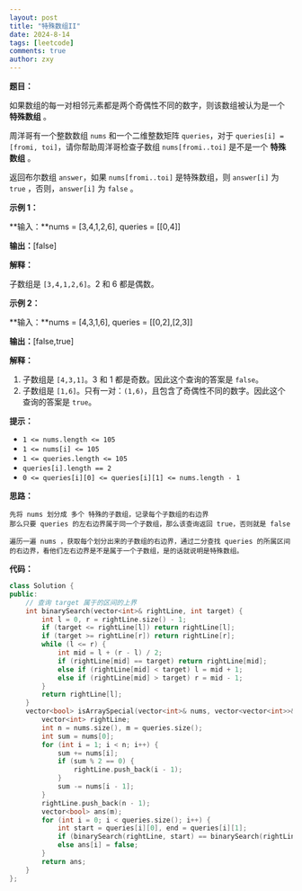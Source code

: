 ```yaml
---
layout: post
title: "特殊数组II"
date: 2024-8-14
tags: [leetcode]
comments: true
author: zxy
---
```


**题目：**

如果数组的每一对相邻元素都是两个奇偶性不同的数字，则该数组被认为是一个 **特殊数组** 。

周洋哥有一个整数数组 `nums` 和一个二维整数矩阵 `queries`，对于 `queries[i] = [fromi, toi]`，请你帮助周洋哥检查子数组 `nums[fromi..toi]` 是不是一个 **特殊数组** 。

返回布尔数组 `answer`，如果 `nums[fromi..toi]` 是特殊数组，则 `answer[i]` 为 `true` ，否则，`answer[i]` 为 `false` 。

**示例 1：**

**输入：**nums = [3,4,1,2,6], queries = [[0,4]]

**输出：**[false]

**解释：**

子数组是 `[3,4,1,2,6]`。2 和 6 都是偶数。

**示例 2：**

**输入：**nums = [4,3,1,6], queries = [[0,2],[2,3]]

**输出：**[false,true]

**解释：**

1. 子数组是 `[4,3,1]`。3 和 1 都是奇数。因此这个查询的答案是 `false`。
2. 子数组是 `[1,6]`。只有一对：`(1,6)`，且包含了奇偶性不同的数字。因此这个查询的答案是 `true`。

**提示：**

- `1 <= nums.length <= 105`
- `1 <= nums[i] <= 105`
- `1 <= queries.length <= 105`
- `queries[i].length == 2`
- `0 <= queries[i][0] <= queries[i][1] <= nums.length - 1`

**思路：**

```
先将 nums 划分成 多个 特殊的子数组，记录每个子数组的右边界
那么只要 queries 的左右边界属于同一个子数组，那么该查询返回 true，否则就是 false

遍历一遍 nums ，获取每个划分出来的子数组的右边界，通过二分查找 queries 的所属区间的右边界，看他们左右边界是不是属于一个子数组，是的话就说明是特殊数组。
```

**代码：**

```cpp
class Solution {
public:
    // 查询 target 属于的区间的上界
    int binarySearch(vector<int>& rightLine, int target) {
        int l = 0, r = rightLine.size() - 1;
        if (target <= rightLine[l]) return rightLine[l];
        if (target >= rightLine[r]) return rightLine[r];
        while (l <= r) {
            int mid = l + (r - l) / 2;
            if (rightLine[mid] == target) return rightLine[mid];
            else if (rightLine[mid] < target) l = mid + 1;
            else if (rightLine[mid] > target) r = mid - 1;
        }
        return rightLine[l];
    }
    vector<bool> isArraySpecial(vector<int>& nums, vector<vector<int>>& queries) {
        vector<int> rightLine;
        int n = nums.size(), m = queries.size();
        int sum = nums[0];
        for (int i = 1; i < n; i++) {
            sum += nums[i];
            if (sum % 2 == 0) {
                rightLine.push_back(i - 1);
            }
            sum -= nums[i - 1];
        }   
        rightLine.push_back(n - 1);
        vector<bool> ans(m);
        for (int i = 0; i < queries.size(); i++) {
            int start = queries[i][0], end = queries[i][1];
            if (binarySearch(rightLine, start) == binarySearch(rightLine, end)) ans[i] = true;
            else ans[i] = false;
        }
        return ans;
    }
};
```













